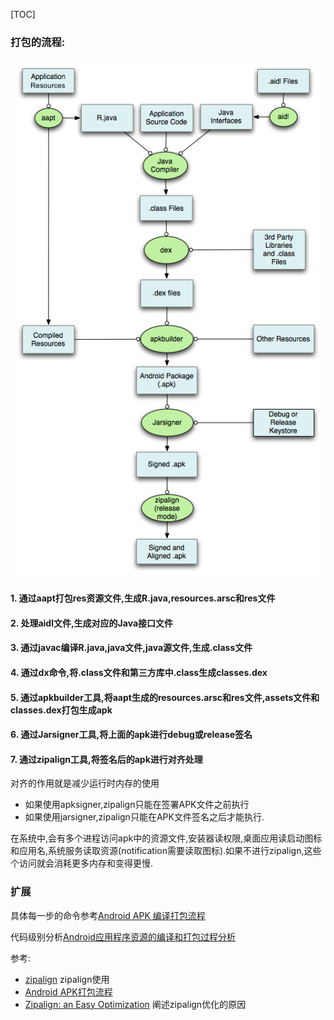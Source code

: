[TOC]
### 打包的流程:

![](image/android_build.png)


#### 1. 通过aapt打包res资源文件,生成R.java,resources.arsc和res文件




#### 2. 处理aidl文件,生成对应的Java接口文件
#### 3. 通过javac编译R.java,java文件,java源文件,生成.class文件
#### 4. 通过dx命令,将.class文件和第三方库中.class生成classes.dex
#### 5. 通过apkbuilder工具,将aapt生成的resources.arsc和res文件,assets文件和classes.dex打包生成apk




#### 6. 通过Jarsigner工具,将上面的apk进行debug或release签名
#### 7. 通过zipalign工具,将签名后的apk进行对齐处理

对齐的作用就是减少运行时内存的使用
- 如果使用apksigner,zipalign只能在签署APK文件之前执行
- 如果使用jarsigner,zipalign只能在APK文件签名之后才能执行.

在系统中,会有多个进程访问apk中的资源文件,安装器读权限,桌面应用读启动图标和应用名,系统服务读取资源(notification需要读取图标).如果不进行zipalign,这些个访问就会消耗更多内存和变得更慢.


### 扩展
具体每一步的命令参考[Android APK 编译打包流程](https://segmentfault.com/a/1190000008071324)

代码级别分析[Android应用程序资源的编译和打包过程分析](http://blog.csdn.net/luoshengyang/article/details/8744683)

参考:
- [zipalign](https://developer.android.com/studio/command-line/zipalign.html) zipalign使用
- [Android APK打包流程](http://shinelw.com/2016/04/27/android-make-apk/)
- [Zipalign: an Easy Optimization](http://tool.oschina.net/uploads/apidocs/android/resources/articles/zipalign.html) 阐述zipalign优化的原因




